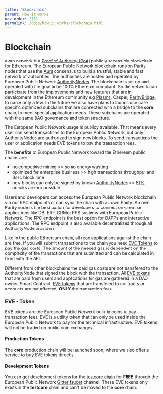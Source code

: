 ```yaml
---
title: "Blockchain"
parent: How it works
nav_order: 2150
permalink: /docs/how_it_works/blockchain.html
---
```


<!--
  TODO:
    - move EVE info into own section
    - links to explorer / status page?
-->

# Blockchain

evan.network is a [Proof of Authority (PoA)](https://en.wikipedia.org/wiki/Proof-of-authority) publicly accessible blockchain for Ethereum. The European Public Network blockchain runs on [Parity](https://parity.io/) nodes that use the [Aura](https://wiki.parity.io/Aura.html) consensus to build a trustful, stable and fast network of authorities. The authorities are hosted and operated by European Public Network [AuthorityNodes](/docs/how_it_works/authoritynode.html). The blockchain is set up and operated with the goal to be 100% Ethereum compliant. So the network can participate from the improvements and new features that are in development in the Ethereum community e.g [Plasma](https://plasma.io/), Casper, [ParityBridge](https://github.com/paritytech/parity-bridge), to name only a few. In the future we also have plans to launch use case specific optimized subchains that are connected with a bridge to the **core** chain, to meet special application needs. These subchains are operated with the same DAO governance and token structure.

The European Public Network usage is publicy available. That means every user can send transactions to the European Public Network, but only AuthorityNodes are authorized to sign new blocks. To send transactions the user or application needs [EVE](/docs/other/glossary.html#e) tokens to pay the transaction fees.

The **benefits** of European Public Network toward the Ethereum public chains are:
* no competitive mining >> so no energy wasting
* optimized for enterprise business >> high transactions throughput and 3sec block time
* new blocks can only be signed by known [AuthorityNodes](/docs/how_it_works/authoritynode.html) >> [51%](https://learncryptography.com/cryptocurrency/51-attack) attacks are not possible

Users and developers can access the European Public Network blockchain via our RPC endpoints or can sync the chain with an own Parity. An own Parity node is the best option for developers to connect on-premise applications like DB, ERP, CRMor PPS systems with European Public Network. The RPC endpoint is the best option for ÐAPPs and interactive applications. The RPC endpoint is also available decentralized through all AuthorityNode providers.

Like in the public Ethrereum chain, all read applications against the chain are free. If you will submit transactions to the chain you need [EVE Tokens](/docs/other/glossary.html#e) to pay the gas costs. The amount of the needed gas is dependent on the complexity of the transactions that are submitted and can be calculated in front with the API.

Different from other blockchains the paid gas costs are not transfered to the AuthorityNode that signed the block with the transaction. All [EVE tokens](/docs/other/glossary.html#e) that are paid from users and applications for gas are gathered in a DAO owned Smart Contract. [EVE tokens](/docs/other/glossary.html#e) that are transfered to contracts or accounts are not affected, **ONLY** the transaction fees.


### EVE - Token

EVE tokens are the European Public Network built-in coins to pay transaction fees. EVE is a utility token that can only be used inside the European Public Network to pay for the technical infrastructure. EVE tokens will not be traded on public coin exchanges.

#### Production Tokens
The **core** production chain will be launched soon, where we also offer a service to buy EVE tokens directly.

#### Development Tokens
You can get development tokens for the [testcore chain](https://github.com/evannetwork/testcore-config) for **FREE** through the European Public Network [Gitter faucet](https://gitter.im/evannetwork/faucet) channel. These EVE tokens only exists in the **testcore** chain and can't be moved to the **core** chain.
